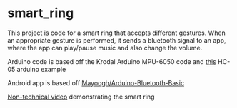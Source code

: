 # smart_ring
This project is code for a smart ring that accepts different gestures. When an appropriate gesture is performed, it sends a bluetooth signal to an app, where the app can play/pause music and also change the volume.


Arduino code is based off the Krodal Arduino MPU-6050 code and [this](https://www.instructables.com/id/Arduino-AND-Bluetooth-HC-05-Connecting-easily/) HC-05 arduino example

Android app is based off [Mayoogh/Arduino-Bluetooth-Basic](https://github.com/Mayoogh/Arduino-Bluetooth-Basic)

[Non-technical video](https://www.youtube.com/watch?v=svmqA4YMEq8) demonstrating the smart ring
